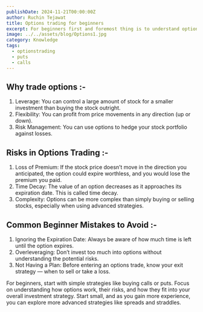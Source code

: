 ```yaml
---
publishDate: 2024-11-21T00:00:00Z
author: Ruchin Tejawat
title: Options trading for beginners
excerpt: For beginners first and foremost thing is to understand options and key terminology associated with options.
image: ../../assets/blog/Options1.jpg
category: Knowledge
tags:
  - optionstrading
  - puts
  - calls
---
```


## Why trade options :-

1. Leverage: You can control a large amount of stock for a smaller investment than buying the stock outright.
2. Flexibility: You can profit from price movements in any direction (up or down).
3. Risk Management: You can use options to hedge your stock portfolio against losses.

## Risks in Options Trading :-

1. Loss of Premium: If the stock price doesn’t move in the direction you anticipated, the option could expire worthless, and you would lose the premium you paid.
2. Time Decay: The value of an option decreases as it approaches its expiration date. This is called time decay.
3. Complexity: Options can be more complex than simply buying or selling stocks, especially when using advanced strategies.

## Common Beginner Mistakes to Avoid :-

1. Ignoring the Expiration Date: Always be aware of how much time is left until the option expires.
2. Overleveraging: Don’t invest too much into options without understanding the potential risks.
3. Not Having a Plan: Before entering an options trade, know your exit strategy — when to sell or take a loss.

For beginners, start with simple strategies like buying calls or puts. Focus on understanding how options work, their risks, and how they fit into your overall investment strategy. Start small, and as you gain more experience, you can explore more advanced strategies like spreads and straddles.
